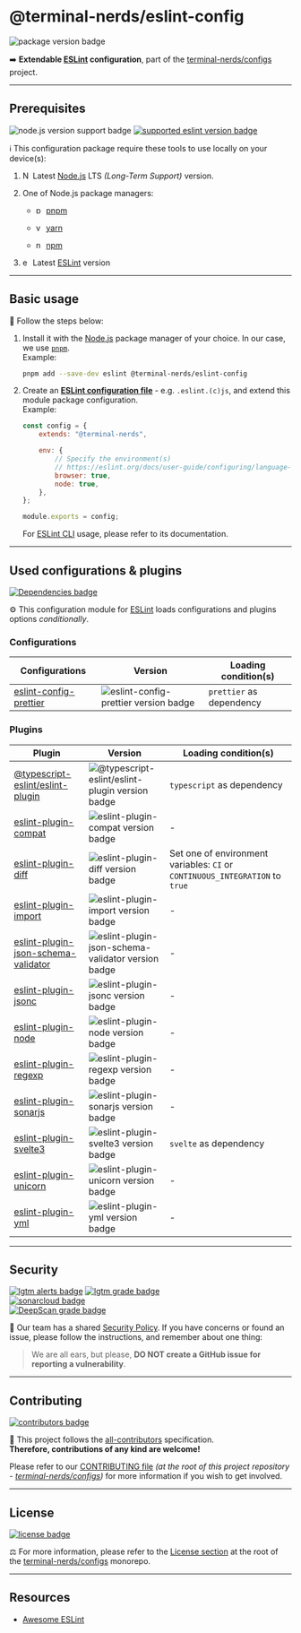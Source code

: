 # @terminal-nerds/eslint-config

![package version badge]

➡️ **Extendable [ESLint] configuration**, part of the [terminal-nerds/configs] project.

[package version badge]: https://img.shields.io/npm/v/@terminal-nerds/eslint-config/latest?style=for-the-badge&logo=npm
[eslint]: https://eslint.org/
[terminal-nerds/configs]: https://github.com/terminal-nerds/configs

---

## Prerequisites

![node.js version support badge]
[![supported eslint version badge]][eslint]

[node.js version support badge]: https://img.shields.io/node/v-lts/@terminal-nerds/eslint-config?style=for-the-badge&logo=nodedotjs
[supported eslint version badge]: https://img.shields.io/github/package-json/dependency-version/terminal-nerds/configs/peer/eslint?filename=packages%2Feslint%2Fpackage.json&logo=eslint&style=for-the-badge

ℹ️ This configuration package require these tools to use locally on your
device(s):

1. <img
      alt="Node.JS logo icon"
      width="14"
      src="https://api.iconify.design/logos/nodejs-icon.svg"
   />
   Latest [Node.js] LTS _(Long-Term Support)_ version.

1. One of Node.js package managers:

    - <img
             alt="pnpm logo icon"
             width="14"
             src="https://api.iconify.design/vscode-icons/file-type-light-pnpm.svg"
          />
      [pnpm]

    - <img
            alt="yarn logo icon"
            width="14"
            src="https://api.iconify.design/logos/yarn.svg"
           />
      [yarn]

    - <img
          alt="npm logo icon"
          width="14"
          src="https://api.iconify.design/logos/npm-icon.svg"
         />
      [npm]

1. <img
         alt="eslint logo icon"
         width="14"
         src="https://api.iconify.design/logos/eslint.svg"
        />
   Latest [ESLint] version

[node.js]: https://nodejs.org/en/
[pnpm]: https://pnpm.io/
[npm]: https://www.npmjs.com/
[yarn]: https://yarnpkg.com/
[node.js version support badge]: https://img.shields.io/node/v-lts/@terminal-nerds/eslint-config?style=for-the-badge&logo=nodedotjs

---

## Basic usage

👣 Follow the steps below:

1. Install it with the [Node.js] package manager of your choice. In our case,
   we use [`pnpm`](pnpm).\
   Example:

    ```sh
    pnpm add --save-dev eslint @terminal-nerds/eslint-config
    ```

    [node.js]: https://nodejs.org/en/
    [`pnpm`]: https://pnpm.io/

1. Create an **[ESLint configuration file]** - e.g. `.eslint.(c)js`, and extend
   this module package configuration.\
   Example:

    ```js
    const config = {
    	extends: "@terminal-nerds",

    	env: {
    		// Specify the environment(s)
    		// https://eslint.org/docs/user-guide/configuring/language-options#specifying-environments
    		browser: true,
    		node: true,
    	},
    };

    module.exports = config;
    ```

    For [ESLint CLI] usage, please refer to its documentation.

    [eslint configuration file]: https://eslint.org/docs/user-guide/configuring/configuration-files#using-configuration-files
    [eslint cli]: https://eslint.org/docs/user-guide/command-line-interface

---

## Used configurations & plugins

[![Dependencies badge]][dependencies url]

⚙️ This configuration module for [ESLint] loads configurations and plugins
options _conditionally_.

[dependencies badge]: https://img.shields.io/librariesio/release/npm/@terminal-nerds/eslint-config?style=for-the-badge
[dependencies url]: https://libraries.io/npm/@terminal-nerds%2eslint-config

### Configurations

| Configurations           | Version                                 | Loading condition(s)     |
| ------------------------ | --------------------------------------- | ------------------------ |
| [eslint-config-prettier] | ![eslint-config-prettier version badge] | `prettier` as dependency |

[eslint-config-prettier]: https://github.com/prettier/eslint-config-prettier
[eslint-config-prettier version badge]: https://img.shields.io/npm/v/eslint-config-prettier?logo=npm&style=flat-square

### Plugins

| Plugin                                | Version                                              | Loading condition(s)                                                         |
| ------------------------------------- | ---------------------------------------------------- | ---------------------------------------------------------------------------- |
| [@typescript-eslint/eslint-plugin]    | ![@typescript-eslint/eslint-plugin version badge]    | `typescript` as dependency                                                   |
| [eslint-plugin-compat]                | ![eslint-plugin-compat version badge]                | -                                                                            |
| [eslint-plugin-diff]                  | ![eslint-plugin-diff version badge]                  | Set one of environment variables: `CI` or `CONTINUOUS_INTEGRATION` to `true` |
| [eslint-plugin-import]                | ![eslint-plugin-import version badge]                | -                                                                            |
| [eslint-plugin-json-schema-validator] | ![eslint-plugin-json-schema-validator version badge] | -                                                                            |
| [eslint-plugin-jsonc]                 | ![eslint-plugin-jsonc version badge]                 | -                                                                            |
| [eslint-plugin-node]                  | ![eslint-plugin-node version badge]                  | -                                                                            |
| [eslint-plugin-regexp]                | ![eslint-plugin-regexp version badge]                | -                                                                            |
| [eslint-plugin-sonarjs]               | ![eslint-plugin-sonarjs version badge]               | -                                                                            |
| [eslint-plugin-svelte3]               | ![eslint-plugin-svelte3 version badge]               | `svelte` as dependency                                                       |
| [eslint-plugin-unicorn]               | ![eslint-plugin-unicorn version badge]               | -                                                                            |
| [eslint-plugin-yml]                   | ![eslint-plugin-yml version badge]                   | -                                                                            |

[@typescript-eslint/eslint-plugin]: https://github.com/typescript-eslint/typescript-eslint
[@typescript-eslint/eslint-plugin version badge]: https://img.shields.io/npm/v/@typescript-eslint/eslint-plugin?logo=npm&style=flat-square
[eslint-plugin-compat]: https://github.com/amilajack/eslint-plugin-compat
[eslint-plugin-compat version badge]: https://img.shields.io/npm/v/eslint-plugin-compat?logo=npm&style=flat-square
[eslint-plugin-diff]: https://github.com/paleite/eslint-plugin-diff
[eslint-plugin-diff version badge]: https://img.shields.io/npm/v/eslint-plugin-diff?logo=npm&style=flat-square
[eslint-plugin-import]: https://github.com/import-js/eslint-plugin-import
[eslint-plugin-import version badge]: https://img.shields.io/npm/v/eslint-plugin-import?logo=npm&style=flat-square
[eslint-plugin-json-schema-validator]: https://github.com/ota-meshi/eslint-plugin-json-schema-validator
[eslint-plugin-json-schema-validator version badge]: https://img.shields.io/npm/v/eslint-plugin-json-schema-validator?logo=npm&style=flat-square
[eslint-plugin-jsonc]: https://github.com/ota-meshi/eslint-plugin-jsonc
[eslint-plugin-jsonc version badge]: https://img.shields.io/npm/v/eslint-plugin-jsonc?logo=npm&style=flat-square
[eslint-plugin-node]: https://github.com/mysticatea/eslint-plugin-node
[eslint-plugin-node version badge]: https://img.shields.io/npm/v/eslint-plugin-node?logo=npm&style=flat-square
[eslint-plugin-regexp]: https://github.com/ota-meshi/eslint-plugin-regexp
[eslint-plugin-regexp version badge]: https://img.shields.io/npm/v/eslint-plugin-regexp?logo=npm&style=flat-square
[eslint-plugin-sonarjs]: https://github.com/SonarSource/eslint-plugin-sonarjs
[eslint-plugin-sonarjs version badge]: https://img.shields.io/npm/v/eslint-plugin-sonarjs?logo=npm&style=flat-square
[eslint-plugin-svelte3]: https://github.com/sveltejs/eslint-plugin-svelte3
[eslint-plugin-svelte3 version badge]: https://img.shields.io/npm/v/eslint-plugin-svelte3?logo=npm&style=flat-square
[eslint-plugin-unicorn]: https://github.com/sindresorhus/eslint-plugin-unicorn
[eslint-plugin-unicorn version badge]: https://img.shields.io/npm/v/eslint-plugin-unicorn?logo=npm&style=flat-square
[eslint-plugin-yml]: https://github.com/ota-meshi/eslint-plugin-yml
[eslint-plugin-yml version badge]: https://img.shields.io/npm/v/eslint-plugin-yml?logo=npm&style=flat-square

---

## Security

[![lgtm alerts badge]][lgtm report]
[![lgtm grade badge]][lgtm report]\
[![sonarcloud badge]][sonarcloud report]\
[![DeepScan grade badge]][deepscan report]

🔐 Our team has a shared [Security Policy]. If you have concerns or found an
issue, please follow the instructions, and
remember about one thing:

> We are all ears, but please, **DO NOT create a GitHub issue for reporting a
> vulnerability**.

[security policy]: https://github.com/terminal-nerds/configs/security/policy
[lgtm alerts badge]: https://img.shields.io/lgtm/alerts/github/terminal-nerds/configs?style=for-the-badge&logo=lgtm
[lgtm grade badge]: https://img.shields.io/lgtm/grade/javascript/github/terminal-nerds/configs?style=for-the-badge&logo=lgtm
[lgtm report]: https://lgtm.com/projects/g/terminal-nerds/configs
[sonarcloud badge]: https://img.shields.io/sonar/quality_gate/terminal-nerds_configs/main?logo=sonarcloud&server=https%3A%2F%2Fsonarcloud.io&style=for-the-badge
[sonarcloud report]: https://sonarcloud.io/summary/overall?id=terminal-nerds_configs
[deepscan grade badge]: https://deepscan.io/api/teams/16781/projects/20096/branches/536130/badge/grade.svg
[deepscan report]: https://deepscan.io/dashboard#view=project&tid=16781&pid=20096&bid=536130

---

## Contributing

[![contributors badge]][contributors url]

🤝 This project follows the [all-contributors] specification.\
**Therefore, contributions of any kind are welcome!**

Please refer to our [CONTRIBUTING file]
_(at the root of this project repository - [terminal-nerds/configs])_
for more information if you wish to get involved.

[all-contributors]: https://github.com/all-contributors/all-contributors
[contributing file]: https://github.com/terminal-nerds/configs/blob/main/.github/CONTRIBUTING.md
[contributors badge]: https://img.shields.io/github/contributors/terminal-nerds/configs?style=for-the-badge
[contributors url]: https://github.com/terminal-nerds/configs#contributors

---

## License

[![license badge]][license]

⚖️ For more information, please refer to the [License section] at the root of
the [terminal-nerds/configs] monorepo.

[license badge]: https://img.shields.io/github/license/terminal-nerds/configs?style=for-the-badge
[license]: https://github.com/terminal-nerds/configs/blob/main/LICENSE.md
[license section]: https://github.com/terminal-nerds/configs#License

---

## Resources

-   [Awesome ESLint]

[awesome eslint]: https://github.com/dustinspecker/awesome-eslint
